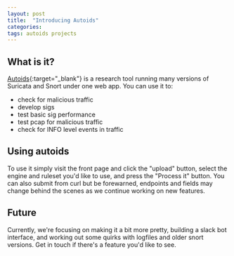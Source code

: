 ```yaml
---
layout: post
title:  "Introducing Autoids"
categories:
tags: autoids projects
---
```

## What is it?
[Autoids](http://autoids.net){:target="_blank"} is a research tool running many versions of Suricata and Snort under one web app. You can use it to:

- check for malicious traffic
- develop sigs
- test basic sig performance
- test pcap for malicious traffic
- check for INFO level events in traffic
 
## Using autoids
To use it simply visit the front page and click the "upload" button, select the engine and ruleset you'd like to use, and press the "Process it" button. You can also submit from curl but be forewarned, endpoints and fields may change behind the scenes as we continue working on new features.

## Future 
Currently, we're focusing on making it a bit more pretty, building a slack bot interface, and working out some quirks with logfiles and older snort versions. Get in touch if there's a feature you'd like to see.
